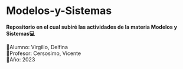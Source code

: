 # Modelos-y-Sistemas
<b>Repositorio en el cual subiré las actividades de la materia Modelos y Sistemas:computer:</b><br/>

:small_orange_diamond:Alumno: Virgilio, Delfina<br/>
:small_orange_diamond:Profesor: Cersosimo, Vicente<br/>
:small_orange_diamond:Año: 2023<br/>
